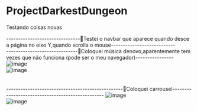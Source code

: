 # ProjectDarkestDungeon
Testando coisas novas

-------------------------------📌Testei o navbar que aparece quando desce a página no eixo Y,quando scrolla o mouse---------------------------
<br>
------------------------------📌Coloquei música denovo,aparentemente tem vezes que não funciona (pode ser o meu navegador)----------------
![image](https://github.com/user-attachments/assets/90b0c055-dd5f-426e-b774-df1e969a4bbe)
<br>
![image](https://github.com/user-attachments/assets/15532b82-49c2-49ac-91fa-d833c993728a)
<br>
<br>
<br>
-------------------------------------------------📌Coloquei carrousel-------------------------------------------------
![image](https://github.com/user-attachments/assets/b58e2bdc-636e-4ebb-a3c3-9233ec5b2633)
<br>
![image](https://github.com/user-attachments/assets/198e073c-4240-4ac7-a76d-526eea998061)
